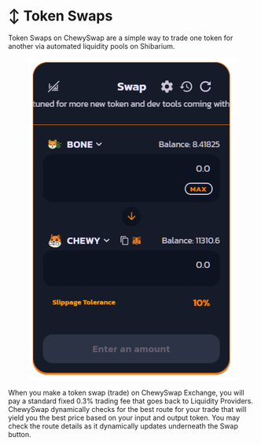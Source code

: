 # ↕ Token Swaps

Token Swaps on ChewySwap are a simple way to trade one token for another via automated liquidity pools on Shibarium.

<figure><img src="../../.gitbook/assets/NewSwap.png" alt=""><figcaption></figcaption></figure>

When you make a token swap (trade) on ChewySwap Exchange, you will pay a standard fixed 0.3% trading fee that goes back to Liquidity Providers. ChewySwap dynamically checks for the best route for your trade that will yield you the best price based on your input and output token. You may check the route details as it dynamically updates underneath the Swap button.
